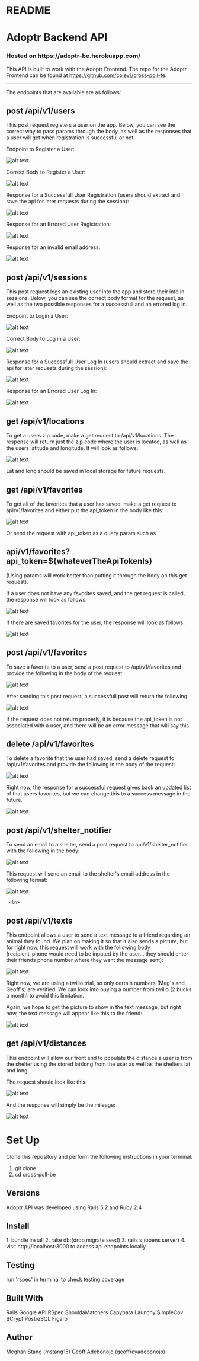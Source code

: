 # README

<h1>Adoptr Backend API </h1>

<h3>Hosted on https://adoptr-be.herokuapp.com/ </h3>

This API is built to work with the Adoptr Frontend. The repo for the Adoptr Frontend can be found at https://github.com/colev1/cross-poll-fe. 

<hr>

The endpoints that are available are as follows: 

<h2>post /api/v1/users</h2>
This post request registers a user on the app. Below, you can see the correct way to pass params through the body, as well as the responses that a user will get when registration is successful or not. 

Endpoint to Register a User: 

![alt text](readme_images/post_users.png)

Correct Body to Register a User:

![alt text](readme_images/post_users_correct_body.png)

Response for a Successfull User Registration (users should extract and save the api for later requests during the session): 

![alt text](readme_images/correct_response_session_user.png)

Response for an Errored User Registration: 

![alt text](readme_images/post_users_error_response.png)

Response for an invalid email address:

![alt text](readme_images/invalid_email_response.png)


<ln>
  
  <h2>post /api/v1/sessions</h2>
This post request logs an existing user into the app and store their info in sessions. Below, you can see the correct body format for the request, as well as the two possible responses for a successfull and an errored log in. 

Endpoint to Login a User:

![alt text](readme_images/post_sessions.png)

Correct Body to Log in a User:

![alt text](readme_images/post_sessions_correct_body.png)

Response for a Successfull User Log In (users should extract and save the api for later requests during the session): 

![alt text](readme_images/correct_response_session_user.png)

Response for an Errored User Log In: 

![alt text](readme_images/post_sessions_error_response.png)

<ln>
  
  <h2>get /api/v1/locations</h2>
  
  To get a users zip code, make a get request to /api/v1/locations. 
  The response will return just the zip code where the user is located, as well as the users latitude and longitude. It will look as follows: 
  
  ![alt text](readme_images/zip_code.png)
  
  Lat and long should be saved in local storage for future requests. 

<ln>
  
  <h2>get /api/v1/favorites</h2>
 To get all of the favorites that a user has saved, make a get request to api/v1/favorites and either put the api_token in the body like this: 
 
 ![alt text](readme_images/get_favorites_body.png)
 
Or send the request with api_token as a query param such as 
<h2> api/v1/favorites?api_token=${whateverTheApiTokenIs} </h2>
(Using params will work better than putting it through the body on this get request). 
 
 If a user does not have any favorites saved, and the get request is called, the response will look as follows: 
 
 ![alt text](readme_images/get_favorites_none_saved.png)

 If there are saved favorites for the user, the response will look as follows: 
 
 ![alt text](readme_images/get_favorites_response.png)
 
 
 <ln>
  
  <h2>post /api/v1/favorites</h2>
  
  To save a favorite to a user, send a post request to /api/v1/favorites and provide the following in the body of the request:
  
  ![alt text](readme_images/post_favorites_body.png)
  
  After sending this post request, a successfull post will return the following: 
  
  ![alt text](readme_images/post_favorites_response.png)
  
  If the request does not return properly, it is because the api_token is not associated with a user, and there will be an error message that will say this. 
  
  
   <ln>
  
  <h2>delete /api/v1/favorites</h2>
  
  To delete a favorite that the user had saved, send a delete request to /api/v1/favorites and provide the following in the body of the request: 
  
  ![alt text](readme_images/delete_favorite_body.png)
  
  Right now, the response for a successful request gives back an updated list of that users favorites, but we can change this to a success message in the future. 
  
  ![alt text](readme_images/delete_favorite_response.png)
  
   <ln>
  
  <h2>post /api/v1/shelter_notifier</h2>
  To send an email to a shelter, send a post request to api/v1/shelter_notifier with the following in the body: 
  
  ![alt text](readme_images/email_body.png)
  
  This request will send an email to the shelter's email address in the following format: 
  
  ![alt text](readme_images/email_inbox.png)
  
  
  
     <ln>
  
  <h2>post /api/v1/texts</h2>
  
  This endpoint allows a user to send a text message to a friend regarding an animal they found. We plan on making it so that it also sends a picture, but for right now, this request will work with the following body (recipient_phone would need to be inputed by the user... they should enter their friends phone number where they want the message sent): 
  
  ![alt text](readme_images/text_request.png)
  
  Right now, we are using a twilio trial, so only certain numbers (Meg's and Geoff's) are verified. We can look into buying a number from twilio (2 bucks a month) to avoid this limitation. 
  
  Again, we hope to get the picture to show in the text message, but right now, the text message will appear like this to the friend: 
  
   ![alt text](readme_images/text_response.png) 
   
 <ln>
  
  <h2>get /api/v1/distances</h2>
    
  This endpoint will allow our front end to populate the distance a user is from the shelter using the stored lat/long from the user as well as the shelters lat and long. 
  
  The request should look like this: 
  
   ![alt text](readme_images/distance_request.png) 
   
  And the response will simply be the mileage: 
  
   ![alt text](readme_images/distance_response.png) 
  

<h1>Set Up</h1>

Clone this repository and perform the following instructions in your terminal:

1. git clone <github repo link>
2. cd cross-poll-be
 
<h2>Versions</h2>
Adoptr API was developed using Rails 5.2 and Ruby 2.4

<h2>Install</h2>
1. bundle install
2. rake db:{drop,migrate,seed} 
3. rails s (opens server)
4. visit http://localhost:3000 to access api endpoints locally

<h2> Testing </h2>
run 'rspec' in terminal to check testing coverage

<h2>Built With</h2>
Rails
Google API
RSpec
ShouldaMatchers
Capybara
Launchy
SimpleCov
BCrypt
PostreSQL
Figaro

<h2>Author</h2>
Meghan Stang (mstang15)
Geoff Adebonojo (geoffreyadebonojo)

